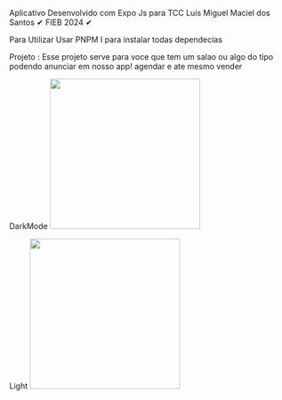 Aplicativo Desenvolvido com Expo Js para TCC
Luis Miguel Maciel dos Santos ✔
FIEB 2024 ✔

Para Utilizar Usar PNPM I para instalar todas dependecias

Projeto : Esse projeto serve para voce que tem um salao ou algo do tipo podendo anunciar em nosso app! agendar e ate mesmo vender

DarkMode
<img src="https://cdn.discordapp.com/attachments/1223115996265582693/1265368304961454110/IMG_1230.png?ex=66a14191&is=669ff011&hm=27c4ef698b6c61e628db898f19bf9b0b5cbcc55d537e023db666b7969590aa5c&"
style="width:270px;"/>

Light
<img src="https://cdn.discordapp.com/attachments/1223115996265582693/1265368304487239732/IMG_1233.png?ex=66a14191&is=669ff011&hm=00b3f8ddd3c8064afa26b3d22e409fb939d0c6783001e4c3879cbcdb1dd2f284&"
style="width:270px;"/>


